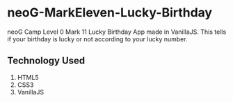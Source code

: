 # neoG-MarkEleven-Lucky-Birthday
neoG Camp Level 0 Mark 11 Lucky Birthday App made in VanillaJS. This tells if your birthday is lucky or not according to your lucky number.

## Technology Used

1. HTML5
2. CSS3
3. VanillaJS
